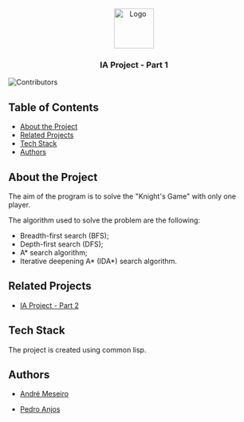 <br/>
<p align="center">
  <a href="https://github.com/p3dro4/ia-project-1">
    <img src="https://i.imgur.com/KyY6wSG.png" alt="Logo" width="80" height="80">
  </a>
  <h3 align="center">IA Project - Part 1</h3>
</p>

![Contributors](https://img.shields.io/github/contributors/p3dro4/ia-project-1?color=dark-green)

## Table of Contents

* [About the Project](#about-the-project)
* [Related Projects](#related-projects)
* [Tech Stack](#tech-stack)
* [Authors](#authors)

## About the Project

The aim of the program is to solve the "Knight's Game" with only one player.

The algorithm used to solve the problem are the following:

* Breadth-first search (BFS);
* Depth-first search (DFS);
* A* search algorithm;
* Iterative deepening A* (IDA*) search algorithm.

## Related Projects

* [IA Project - Part 2](https://github.com/p3dro4/ia-project-2)

## Tech Stack

The project is created using common lisp.

## Authors

* [André Meseiro](https://github.com/andre-meseiro)

* [Pedro Anjos](https://github.com/p3dro4)
